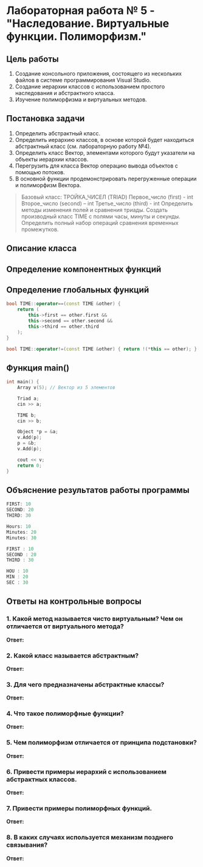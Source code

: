 # Лабораторная работа № 5 - "Наследование. Виртуальные функции. Полиморфизм."

## Цель работы

1. Создание консольного приложения, состоящего из нескольких файлов в системе
   программирования Visual Studio.
2. Создание иерархии классов с использованием простого наследования и абстрактного класса.
3. Изучение полиморфизма и виртуальных методов.

## Постановка задачи

1. Определить абстрактный класс.
2. Определить иерархию классов, в основе которой будет находиться абстрактный класс (см. лабораторную работу №4).
3. Определить класс Вектор, элементами которого будут указатели на объекты иерархии классов.
4. Перегрузить для класса Вектор операцию вывода объектов с помощью потоков.
5. В основной функции продемонстрировать перегруженные операции и полиморфизм Вектора.

> Базовый класс:
> ТРОЙКА_ЧИСЕЛ (TRIAD)
> Первое_число (first) - int
> Второе_число (second) – int
> Третье_число (third) - int
> Определить методы изменения полей и сравнения триады. Создать производный класс TIME с полями часы, минуты и секунды.
> Определить полный набор операций сравнения временных промежутков.

## Описание класса

## Определение компонентных функций

## Определение глобальных функций

```c++
bool TIME::operator==(const TIME &other) {
    return (
        this->first == other.first &&
        this->second == other.second &&
        this->third == other.third
    );
}

bool TIME::operator!=(const TIME &other) { return !(*this == other); }
```

## Функция main()

```c++
int main() {
    Array v(5); // Вектор из 5 элементов

    Triad a;
    cin >> a;

    TIME b;
    cin >> b;

    Object *p = &a;
    v.Add(p);
    p = &b;
    v.Add(p);

    cout << v;
    return 0;
}
```

## Объяснение результатов работы программы

```c++
FIRST: 10
SECOND: 20
THIRD: 30

Hours: 10
Minutes: 20
Minutes: 30

FIRST : 10
SECOND : 20
THIRD : 30

HOU : 10
MIN : 20
SEC : 30
```

## Ответы на контрольные вопросы

### 1. Какой метод называется чисто виртуальным? Чем он отличается от виртуального метода?

**Ответ:**

### 2. Какой класс называется абстрактным?

**Ответ:**

### 3. Для чего предназначены абстрактные классы?

**Ответ:**

### 4. Что такое полиморфные функции?

**Ответ:**

### 5. Чем полиморфизм отличается от принципа подстановки?

**Ответ:**

### 6. Привести примеры иерархий с использованием абстрактных классов.

**Ответ:**

### 7. Привести примеры полиморфных функций.

**Ответ:**

### 8. В каких случаях используется механизм позднего связывания?

**Ответ:** 
